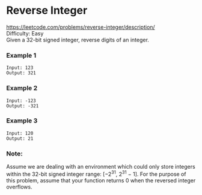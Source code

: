 # Reverse Integer
https://leetcode.com/problems/reverse-integer/description/ \
Difficulty: Easy \
Given a 32-bit signed integer, reverse digits of an integer.

### Example 1

```
Input: 123
Output: 321
```

### Example 2

```
Input: -123
Output: -321
```
### Example 3
```
Input: 120
Output: 21
```
### Note:
Assume we are dealing with an environment which could only store integers within the 32-bit signed integer range: [−2<sup>31</sup>,  2<sup>31</sup> − 1]. For the purpose of this problem, assume that your function returns 0 when the reversed integer overflows.
